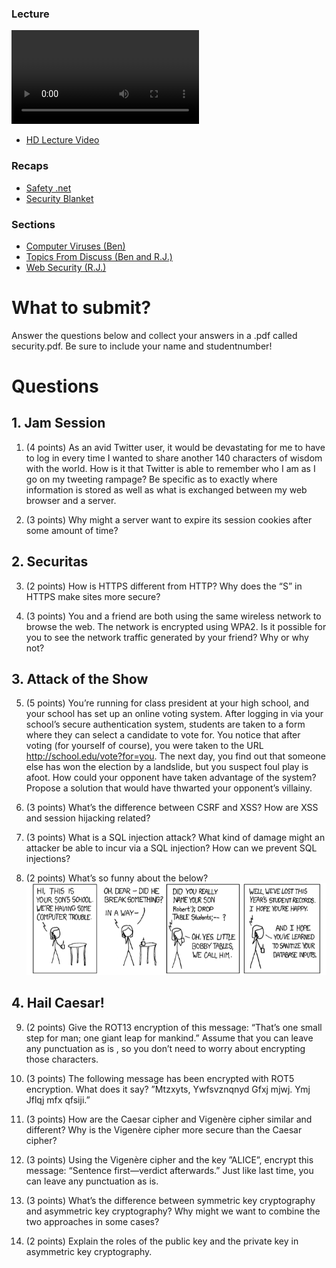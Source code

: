 ### Lecture <!-- pset6 Security -->

![videoplayer](http://cdn.computerscience1.net/2013/spring/lectures/6/lecture6-360p.mp4)

* [HD Lecture Video](http://cse1.net/video?v=lectures/6/lecture6)

### Recaps
* [Safety .net](http://cse1.net/recaps/14-onlinesec.html)
* [Security Blanket](http://cse1.net/recaps/15-datasec.html)

### Sections
* [Computer Viruses (Ben)](http://cse1.net/video?v=sections/6/computer_viruses/computer_viruses)
* [Topics From Discuss (Ben and R.J.)](http://cse1.net/video?v=sections/6/topics_from_discuss_week_6/topics_from_discuss_week_6)
* [Web Security (R.J.)](http://cse1.net/video?v=sections/6/web_security/web_security)

# What to submit?
Answer the questions below and collect your answers in a .pdf called security.pdf. Be sure to include your name and studentnumber!

# Questions

## 1. Jam Session
1. (4 points) As an avid Twitter user, it would be devastating for me to have to log in every time I
wanted to share another 140 characters of wisdom with the world. How is it that Twitter is able to
remember who I am as I go on my tweeting rampage? Be specific as to exactly where information
is stored as well as what is exchanged between my web browser and a server.

2. (3 points) Why might a server want to expire its session cookies after some amount of time?

## 2. Securitas
3. (2 points) How is HTTPS different from HTTP? Why does the “S” in HTTPS make sites
more secure?

4. (3 points) You and a friend are both using the same wireless network to browse the web. The
network is encrypted using WPA2. Is it possible for you to see the network traffic generated by
your friend? Why or why not?

## 3. Attack of the Show
5. (5 points) You’re running for class president at your high school, and your school has set up
an online voting system. After logging in via your school’s secure authentication system, students
are taken to a form where they can select a candidate to vote for. You notice that after voting (for
yourself of course), you were taken to the URL http://school.edu/vote?for=you. The next
day, you find out that someone else has won the election by a landslide, but you suspect foul play
is afoot. How could your opponent have taken advantage of the system? Propose a solution that
would have thwarted your opponent’s villainy.

6. (3 points) What’s the difference between CSRF and XSS? How are XSS and session hijacking
related?

7. (3 points) What is a SQL injection attack? What kind of damage might an attacker be able to
incur via a SQL injection? How can we prevent SQL injections?

8. (2 points) What’s so funny about the below?
  ![funny!](pset61.png)

## 4. Hail Caesar! 
9. (2 points) Give the ROT13 encryption of this message: “That’s one small step for man; one
giant leap for mankind.” Assume that you can leave any punctuation as is , so you don’t need to
worry about encrypting those characters.

10. (3 points) The following message has been encrypted with ROT5 encryption. What does it
say? ”Mtzxyts, Ywfsvznqnyd Gfxj mjwj. Ymj Jflqj mfx qfsiji.”

11. (3 points) How are the Caesar cipher and Vigenère cipher similar and different? Why is the
Vigenère cipher more secure than the Caesar cipher?

12. (3 points) Using the Vigenère cipher and the key ”ALICE”, encrypt this message: “Sentence
first—verdict afterwards.” Just like last time, you can leave any punctuation as is.

13. (3 points) What’s the difference between symmetric key cryptography and asymmetric key
cryptography? Why might we want to combine the two approaches in some cases?

14. (2 points) Explain the roles of the public key and the private key in asymmetric key cryptography.
